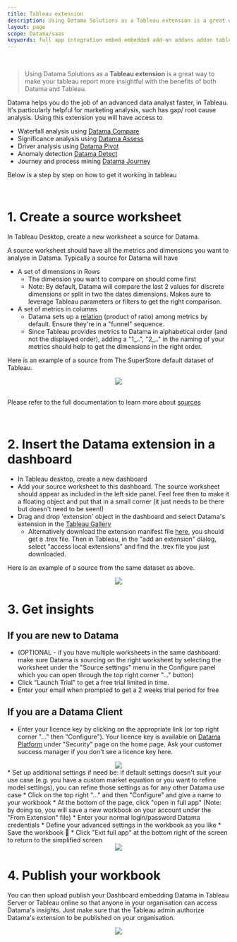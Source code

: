 ```yaml
---
title: Tableau extension
description: Using Datama Solutions as a Tableau extension is a great way to make your tableau report more insightful with the benefits of both Datama and Tableau.
layout: page
scope: Datama/saas
keywords: full app integration embed embedded add-on addons addon tableau Tableau
---
```


<br>

> Using Datama Solutions as a **Tableau extension** is a great way to make your tableau report more insightful with the benefits of both Datama and Tableau.

Datama helps you do the job of an advanced data analyst faster, in Tableau.
It's particularly helpful for marketing analysis, such has gap/ root cause analysis.
Using this extension you will have access to
* Waterfall analysis using [Datama Compare]({{site.url}}/{{site.baseurl}}/core_app/new/compare/compare)
* Significance analysis using [Datama Assess]({{site.url}}/{{site.baseurl}}/core_app/new/assess/assess)
* Driver analysis using [Datama Pivot]({{site.url}}/{{site.baseurl}}/core_app/new/pivot/pivot)
* Anomaly detection [Datama Detect]({{site.url}}/{{site.baseurl}}/core_app/new/detect/detect)
* Journey and process mining [Datama Journey]({{site.url}}/{{site.baseurl}}/core_app/new/journey/journey)

Below is a step by step on how to get it working in tableau

<br>

# 1. Create a source worksheet

In Tableau Desktop, create a new worksheet a source for Datama.

A source worksheet should have all the metrics and dimensions you want to analyse in Datama.
Typically a source for Datama will have
* A set of dimensions in Rows
  - The dimension you want to compare on should come first
  - Note: By default, Datama will compare the last 2 values for discrete dimensions or split in two the dates dimensions. Makes sure to leverage Tableau parameters or filters to get the right comparison.
* A set of metrics in columns
  - Datama sets up a [relation]({{site.url}}/{{site.baseurl}}/core_app/new/interface/subheader/metrics_relation.html) (product of ratio) among metrics by default. Ensure they're in a "funnel" sequence.
  - Since Tableau provides metrics to Datama in alphabetical order (and not the displayed order), adding a "1_..", "2_.." in the naming of your metrics should help to get the dimensions in the right order. 

Here is an example of a source from The SuperStore default dataset of Tableau.

<center><img src="{{site.url}}/{{site.baseurl}}/core_app/new/integration/images/tableau_source.png"/></center>

<br>

Please refer to the full documentation to learn more about [sources]({{site.url}}/{{site.baseurl}}/core_app/new/prep/dataset.html)

<br>

# 2. Insert the Datama extension in a dashboard

* In Tableau desktop, create a new dashboard 
* Add your source worksheet to this dashboard. The source worksheet should appear as included in the left side panel. Feel free then to make it a floating object and put that in a small corner (it just needs to be there but doesn't need to be seen!)
* Drag and drop 'extension' object in the dashboard and select Datama's extension in the [Tableau Gallery](https://extensiongallery.tableau.com/extensions) 
    - Alternatively download the extension manifest file <a id="download-tableau-full-extension" href="#" target="_blank"> here</a>, you should get a .trex file. Then in Tableau, in the "add an extension" dialog, select "access local extensions" and find the .trex file you just downloaded.

Here is an example of a source from the same dataset as above.

<center><img src="{{site.url}}/{{site.baseurl}}/core_app/new/integration/images/tableau_dashboard.png"/></center>

# 3. Get insights

## If you are new to Datama

* (OPTIONAL - if you have multiple worksheets in the same dashboard: make sure Datama is sourcing on the right worksheet by selecting the worksheet under the "Source settings" menu in the Configure panel which you can open through the top right corner "..." button) 
* Click "Launch Trial" to get a free trial limited in time. 
* Enter your email when prompted to get a 2 weeks trial period for free


## If you are a Datama Client

* Enter your licence key by clicking on the appropriate link (or top right corner "..." then "Configure"). Your licence key is available on [Datama Platform](https://app.datama.io) under "Security" page on the home page. Ask your customer success manager if you don't see a licence key here.
<center><img src="{{site.url}}/{{site.baseurl}}/core_app/new/integration/images/licence_key_tableau.png"/></center>
* Set up additional settings if need be: if default settings doesn't suit your use case (e.g. you have a custom market equation or you want to refine model settings), you can refine those settings as for any other Datama use case    
    * Click on the top right "..." and then "Configure" and give a name to your workbook
    * At the bottom of the page, click "open in full app" (Note: by doing so, you will save a new workbook on your account under the "From Extension" file)
    * Enter your normal login/password Datama credentials
    * Define your advanced settings in the workbook as you like
    * Save the workbook 💾
    * Click "Exit full app" at the bottom right of the screen to return to the simplified screen 
<center><img src="{{site.url}}/{{site.baseurl}}/core_app/new/integration/images/open_full_app.png"/></center>


# 4. Publish your workbook

You can then upload publish your Dashboard embedding Datama in Tableau Server or Tableau online so that anyone in your organisation can access Datama's insights.
Just make sure that the Tableau admin authorize Datama's extension to be published on your organisation. 

<center><img src="{{site.url}}/{{site.baseurl}}/core_app/new/integration/images/Tableau_gif.gif"/></center>
